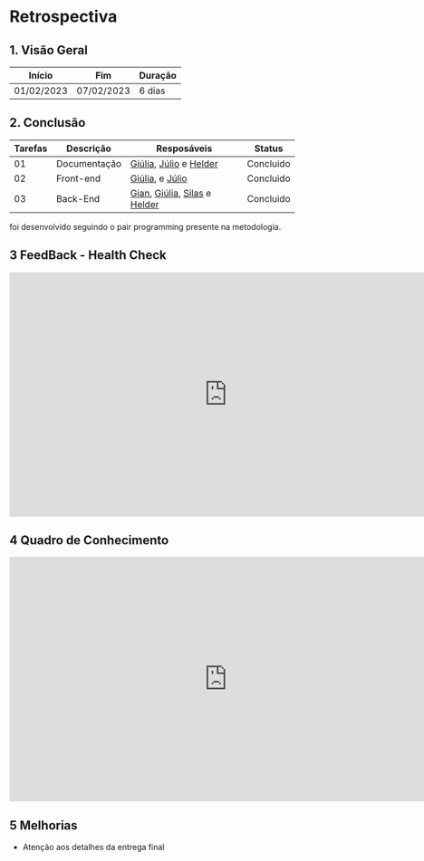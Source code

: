 # Retrospectiva

## 1. Visão Geral
<!-- data de inicio da sprint
     data de finalização da sprint
     duraração da sprint
 -->
  Início | Fim | Duração
 ------ | --- | -------
 01/02/2023 | 07/02/2023 | 6 dias

## 2. Conclusão
<!-- adicionar a issue, sua descrição, o responsavel e se a issue foi terminada ou não -->
Tarefas | Descrição | Resposáveis | Status
------ | --------- | ----------- | ------
01 | Documentação | [Giúlia](https://github.com/alcantaragiubs), [Júlio](https://github.com/Julio-eng) e [Helder](https://github.com/F1reFinger) | Concluido
02 | Front-end | [Giúlia](https://github.com/alcantaragiubs), e [Júlio](https://github.com/Julio-eng) | Concluido
03 | Back-End | [Gian](https://github.com/GianMedeiros), [Giúlia](https://github.com/alcantaragiubs), [Silas](https://github.com/Silas-neres) e [Helder](https://github.com/F1reFinger) | Concluido

foi desenvolvido seguindo o pair programming presente na metodologia.

## 3 FeedBack - Health Check
<iframe width="768" height="432" src="https://docs.google.com/spreadsheets/d/1-sWmWZ9fADGNUFFPdBJHccLhOLTYTjqHpMyFA5QReok/edit?usp=sharing" frameborder="0" scrolling="no" allowfullscreen></iframe>

## 4 Quadro de Conhecimento
<iframe width="768" height="432" src="https://docs.google.com/spreadsheets/d/1MeP-q5hIVB0PUKEYZGs4nRC9GpGrQpQy1MaD0SJNBA8/edit?usp=sharing" frameborder="0" scrolling="no" allowfullscreen></iframe>

## 5 Melhorias

- Atenção aos detalhes da entrega final